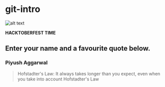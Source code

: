 # git-intro

![alt text](https://hacktoberfest.digitalocean.com/assets/hacktoberfest-2018-social-card-c8d2e1489f647f2e0a26e6f598adeb760872818905b34cd437afc7ac2857ceab.png "Logo Title Text 1")


**HACKTOBERFEST TIME**

## Enter your name and a favourite quote below.

### Piyush Aggarwal
> Hofstadter's Law: It always takes longer than you expect, even when you take into account Hofstadter's Law

